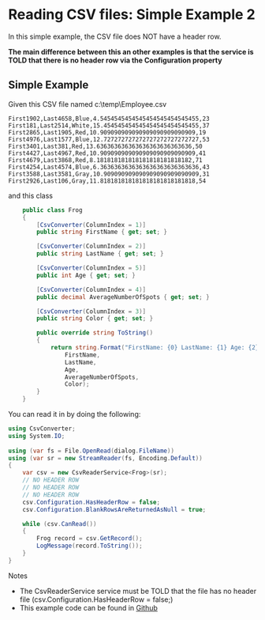 # Reading CSV files: Simple Example 2

In this simple example, the CSV file does NOT have a header row.

**The main difference between this an other examples is that the service is TOLD that there is no header row via the Configuration property**

## Simple Example
Given this CSV file named c:\temp\Employee.csv
```
First1902,Last4658,Blue,4.5454545454545454545454545455,23
First181,Last2514,White,15.454545454545454545454545455,37
First2865,Last1905,Red,10.909090909090909090909090909,19
First4976,Last1577,Blue,12.727272727272727272727272727,53
First3401,Last381,Red,13.636363636363636363636363636,50
First4427,Last4967,Red,10.909090909090909090909090909,41
First4679,Last3868,Red,8.181818181818181818181818182,71
First4254,Last4574,Blue,6.3636363636363636363636363636,43
First3588,Last3581,Gray,10.909090909090909090909090909,31
First2926,Last106,Gray,11.818181818181818181818181818,54
```
and this class
```c#
    public class Frog
    {
        [CsvConverter(ColumnIndex = 1)]
        public string FirstName { get; set; }

        [CsvConverter(ColumnIndex = 2)]
        public string LastName { get; set; }

        [CsvConverter(ColumnIndex = 5)]
        public int Age { get; set; }

        [CsvConverter(ColumnIndex = 4)]
        public decimal AverageNumberOfSpots { get; set; }

        [CsvConverter(ColumnIndex = 3)]
        public string Color { get; set; }

        public override string ToString()
        {
            return string.Format("FirstName: {0} LastName: {1} Age: {2} AverageNumberOfSpots: {3} Color: {4}",
                FirstName,
                LastName,
                Age,
                AverageNumberOfSpots,
                Color);
        }
    }
```

You can read it in by doing the following:
```c#
using CsvConverter;
using System.IO;
 
using (var fs = File.OpenRead(dialog.FileName))
using (var sr = new StreamReader(fs, Encoding.Default))
{
    var csv = new CsvReaderService<Frog>(sr);
    // NO HEADER ROW
    // NO HEADER ROW
    // NO HEADER ROW
    csv.Configuration.HasHeaderRow = false;
    csv.Configuration.BlankRowsAreReturnedAsNull = true;

    while (csv.CanRead())
    {
        Frog record = csv.GetRecord();
        LogMessage(record.ToString());
    }
}
```

Notes
- The CsvReaderService service must be TOLD that the file has no header file (csv.Configuration.HasHeaderRow = false;)
- This example code can be found in [Github](https://github.com/madcodemonkey/CsvConverter/tree/master/src/Examples/CsvConverter.SimpleDotNetExample2)

